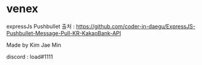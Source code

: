# venex

expressJs Pushbullet 출처 : https://github.com/coder-in-daegu/ExpressJS-Pushbullet-Message-Pull-KR-KakaoBank-API

Made by Kim Jae Min

discord : load#1111
